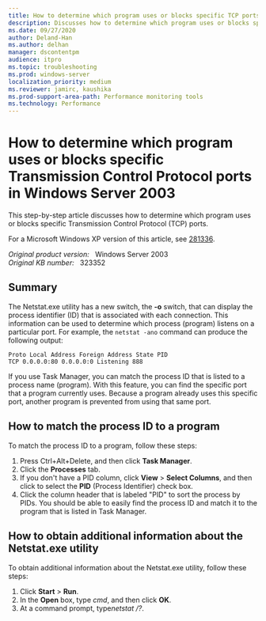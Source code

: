 ```yaml
---
title: How to determine which program uses or blocks specific TCP ports in Windows Server 2003
description: Discusses how to determine which program uses or blocks specific Transmission Control Protocol (TCP) ports.
ms.date: 09/27/2020
author: Deland-Han
ms.author: delhan
manager: dscontentpm
audience: itpro
ms.topic: troubleshooting
ms.prod: windows-server
localization_priority: medium
ms.reviewer: jamirc, kaushika
ms.prod-support-area-path: Performance monitoring tools
ms.technology: Performance
---
```

# How to determine which program uses or blocks specific Transmission Control Protocol ports in Windows Server 2003

This step-by-step article discusses how to determine which program uses or blocks specific Transmission Control Protocol (TCP) ports.

For a Microsoft Windows XP version of this article, see [281336](https://support.microsoft.com/help/281336).  

_Original product version:_ &nbsp; Windows Server 2003  
_Original KB number:_ &nbsp; 323352

## Summary

The Netstat.exe utility has a new switch, the **-o** switch, that can display the process identifier (ID) that is associated with each connection. This information can be used to determine which process (program) listens on a particular port. For example, the `netstat -ano` command can produce the following output:

```console
Proto Local Address Foreign Address State PID
TCP 0.0.0.0:80 0.0.0.0:0 Listening 888

```

If you use Task Manager, you can match the process ID that is listed to a process name (program). With this feature, you can find the specific port that a program currently uses. Because a program already uses this specific port, another program is prevented from using that same port.

## How to match the process ID to a program

To match the process ID to a program, follow these steps:

1. Press Ctrl+Alt+Delete, and then click **Task Manager**.
2. Click the **Processes** tab.
3. If you don't have a PID column, click **View** > **Select Columns**, and then click to select the **PID** (Process Identifier) check box.
4. Click the column header that is labeled "PID" to sort the process by PIDs. You should be able to easily find the process ID and match it to the program that is listed in Task Manager.

## How to obtain additional information about the Netstat.exe utility

To obtain additional information about the Netstat.exe utility, follow these steps:

1. Click **Start** > **Run**.
2. In the **Open** box, type *cmd*, and then click **OK**.
3. At a command prompt, type*netstat /?*.
